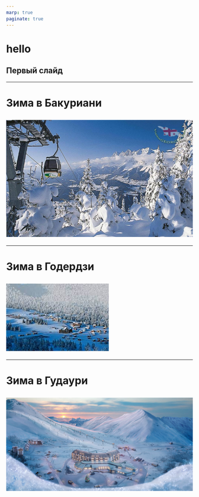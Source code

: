 ```yaml
---
marp: true
paginate: true
---
```

<style>
section.titleslide h1 {
font-size: 70px;      
color: red;
text-align: center;
position: relative;
top: 7px;
}

section.titleslide h2 {
font-size: 30px;  
color: black;    
text-align: center;
}

section {
vertical-align: top;
}

h3 {
font-size: 16:9;      
color: blue;
text-align: center;
position: absolute;
}

</style>

<!--_class: titleslide -->
<!--_paginate: false -->

# hello
## Первый слайд
---
# Зима в Бакуриани
![Зима в Бакуриани](image.png)
---
---
# Зима в Годердзи
![Зима в Годердзи](image-1.png)
---
---
# Зима в Гудаури
![Зима в Гудаури](image-4.png)
---